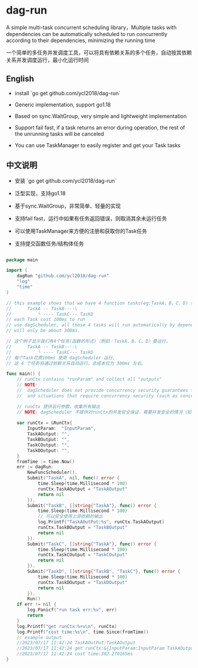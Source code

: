 # dag-run
<p>A simple multi-task concurrent scheduling library，Multiple tasks with dependencies can be automatically scheduled to run concurrently according to their dependencies, minimizing the running time</p>
<p>一个简单的多任务并发调度工具，可以将具有依赖关系的多个任务，自动按其依赖关系并发调度运行，最小化运行时间</p>

## English
- <p>install `go get github.com/ycl2018/dag-run`</p>
- <p>Generic implementation, support go1.18</p>
- <p>Based on sync.WaitGroup, very simple and lightweight implementation</p>
- <p>Support fail fast, if a task returns an error during operation, the rest of the unrunning tasks will be canceled</p>
- <p>You can use TaskManager to easily register and get your Task tasks</p>

## 中文说明
- <p>安装 `go get github.com/ycl2018/dag-run`</p>
- <p>泛型实现，支持go1.18</p>
- <p>基于sync.WaitGroup，非常简单、轻量的实现</p>
- <p>支持fail fast，运行中如果有任务返回错误，则取消其余未运行任务</p>
- <p>可以使用TaskManager来方便的注册和获取你的Task任务</p>
- <p>支持提交函数任务/结构体任务</p>
```go

package main

import (
	dagRun "github.com/ycl2018/dag-run"
	"log"
	"time"
)

// this example shows that we have 4 function tasks(eg:TaskA、B、C、D) to run, which dependency relation like
// 		TaskA -- TaskB----\
//   		└ ---- TaskC--- TaskD
// each Task cost 100ms to run
// use dagScheduler, all these 4 tasks will run automatically by dependency relation, and total costs
// will only be about 300ms.

// 这个例子显示我们有4个任务(函数的形式)（例如：TaskA、B、C、D）要运行，
// 		TaskA -- TaskB----\
//   		└ ---- TaskC--- TaskD
// 每个Task花费100ms 使用 dagScheduler 运行，
// 这 4 个任务将通过依赖关系自动运行，总成本仅为 300ms 左右。

func main() {
	// runCtx contains "runParam" and collect all "outputs"
	// NOTE:
	//  dagScheduler does not provide concurrency security guarantees for runCtx,
	//  and situations that require concurrency security (such as concurrently writing maps) need to be maintained by the user

	// runCtx 提供运行参数，收集所有输出
	// NOTE: dagScheduler 不提供对runCtx的并发安全保证，需要并发安全的情况（如并发写map）需要使用方自己维护
	
	var runCtx = &RunCtx{
		InputParam:  "InputParam",
		TaskAOutput: "",
		TaskBOutput: "",
		TaskCOutput: "",
		TaskDOutput: "",
	}
	fromTime := time.Now()
	err := dagRun.
		NewFuncScheduler().
		Submit("TaskA", nil, func() error {
			time.Sleep(time.Millisecond * 100)
			runCtx.TaskAOutput = "TaskAOutput"
			return nil
		}).
		Submit("TaskB", []string{"TaskA"}, func() error {
			time.Sleep(time.Millisecond * 100)
			// 可以安全使用上游依赖的输出
			log.Printf("TaskAOutPut:%s", runCtx.TaskAOutput)
			runCtx.TaskBOutput = "TaskBOutput"
			return nil
		}).
		Submit("TaskC", []string{"TaskA"}, func() error {
			time.Sleep(time.Millisecond * 100)
			runCtx.TaskCOutput = "TaskCOutput"
			return nil
		}).
		Submit("TaskD", []string{"TaskB", "TaskC"}, func() error {
			time.Sleep(time.Millisecond * 100)
			runCtx.TaskDOutput = "TaskDOutput"
			return nil
		}).
		Run()
	if err != nil {
		log.Panicf("run task err:%v", err)
		return
	}
	log.Printf("get runCtx:%+v\n", runCtx)
	log.Printf("cost time:%s\n", time.Since(fromTime))
	// example output
	//2023/07/17 11:42:24 TaskAOutPut:TaskAOutput
	//2023/07/17 11:42:24 get runCtx:&{InputParam:InputParam TaskAOutput:TaskAOutput TaskBOutput:TaskBOutput TaskCOutput:TaskCOutput TaskDOutput:TaskDOutput TaskEOutput:}
	//2023/07/17 11:42:24 cost time:302.270165ms
}


```
